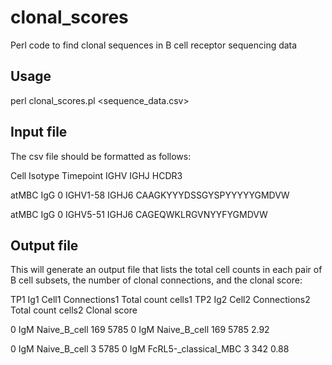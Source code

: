 # clonal_scores
Perl code to find clonal sequences in B cell receptor sequencing data

## Usage
perl clonal_scores.pl <sequence_data.csv> <percent AA similarity in HCDR3>

## Input file

The csv file should be formatted as follows:


Cell  Isotype Timepoint IGHV  IGHJ  HCDR3

atMBC IgG 0 IGHV1-58  IGHJ6 CAAGKYYYDSSGYSPYYYYYGMDVW

atMBC IgG 0 IGHV5-51  IGHJ6 CAGEQWKLRGVNYYFYGMDVW

## Output file
This will generate an output file that lists the total cell counts in each pair of B cell subsets, the number of clonal connections, and the clonal score:


TP1	Ig1	Cell1	Connections1	Total count cells1	TP2	Ig2	Cell2	Connections2	Total count cells2	Clonal score

0	IgM	Naive_B_cell	169	5785	0	IgM	Naive_B_cell	169	5785	2.92

0	IgM	Naive_B_cell	3	5785	0	IgM	FcRL5-_classical_MBC	3	342	0.88


